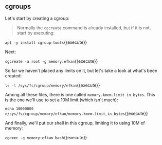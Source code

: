 ## cgroups

Let's start by creating a cgroup:

> Normally the `cgcreate` command is already installed, but if it is not, start by executing:

`apt -y install cgroup-tools`{{execute}}

Next:

`cgcreate -a root -g memory:efkan`{{execute}}

So far we haven't placed any limits on it, but let's take a look at what's been created:

`ls -l /sys/fs/cgroup/memory/efkan`{{execute}}

Among all these files, there is one called `memory.kmem.limit_in_bytes`. 
This is the one we'll use to set a 10M limit (which isn't much):

`echo 10000000 >/sys/fs/cgroup/memory/efkan/memory.kmem.limit_in_bytes`{{execute}}

And finally, we'll put our shell in this cgroup, limiting it to using 10M of memory:

`cgexec -g memory:efkan bash`{{execute}}